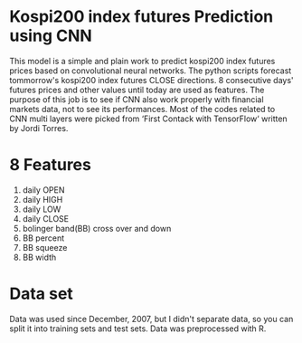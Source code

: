 # Kospi200 index futures Prediction using CNN
This model is a simple and plain work to predict kospi200 index futures prices based on convolutional neural networks.
The python scripts forecast tommorrow's kospi200 index futures CLOSE directions. 8 consecutive days' futures prices and other values until today are used as features. 
The purpose of this job is to see if CNN also work properly with financial markets data, not to see its performances.
Most of the codes related to CNN multi layers were picked from  ‘First Contack with TensorFlow‘ written by Jordi Torres.


# 8 Features
1. daily OPEN
2. daily HIGH
3. daily LOW
4. daily CLOSE
5. bolinger band(BB) cross over and down
6. BB percent 
7. BB squeeze
8. BB width

# Data set
Data was used since December, 2007, but I didn't separate data, so you can split it into training sets and test sets.
Data was preprocessed with R.






